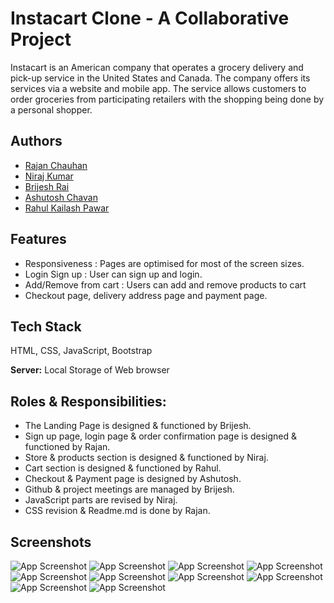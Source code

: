 
# Instacart Clone - A Collaborative Project

Instacart is an American company that operates a grocery delivery and pick-up service in the United States and Canada. The company offers its services via a website and mobile app. The service allows customers to order groceries from participating retailers with the shopping being done by a personal shopper.


## Authors

- [Rajan Chauhan](https://github.com/rajanchauhan165)
- [Niraj Kumar](https://github.com/im-niraj)
- [Brijesh Rai](https://github.com/itsme-brijeshrai)
- [Ashutosh Chavan](https://github.com/AshutoshvChavan)
- [Rahul Kailash Pawar](https://github.com/Rahul7874)


## Features

- Responsiveness : Pages are optimised for most of the screen sizes.
- Login Sign up : User can sign up and login.
- Add/Remove from cart : Users can add and remove products to cart
- Checkout page, delivery address page and payment page.


## Tech Stack

HTML, CSS, JavaScript, Bootstrap

**Server:** Local Storage of Web browser


## Roles & Responsibilities:
- The Landing Page is designed & functioned by Brijesh.
- Sign up page, login page & order confirmation page is designed & functioned by Rajan.
- Store & products section is designed & functioned by Niraj.
- Cart section is designed & functioned by Rahul.
- Checkout & Payment page is designed by Ashutosh.
- Github & project meetings are managed by Brijesh.
- JavaScript parts are revised by Niraj.
- CSS revision & Readme.md is done by Rajan.
## Screenshots

![App Screenshot](https://i.ibb.co/qMpjx9y/Screenshot-147.png)
![App Screenshot](https://i.ibb.co/LkMpNLP/Screenshot-158.png)
![App Screenshot](https://i.ibb.co/wz0qR1M/Screenshot-159.png)
![App Screenshot](https://i.ibb.co/t8t7v1Y/Screenshot-160.png)
![App Screenshot](https://i.ibb.co/8KtDPcg/Screenshot-151.png)
![App Screenshot](https://i.ibb.co/FHgHgN7/Screenshot-152.png)
![App Screenshot](https://i.ibb.co/0q0dTMy/Screenshot-153.png)
![App Screenshot](https://i.ibb.co/n3YdKFf/Screenshot-154.png)
![App Screenshot](https://i.ibb.co/6nXy0RT/Screenshot-155.png)
![App Screenshot](https://i.ibb.co/fpgkD9m/Screenshot-156.png)

